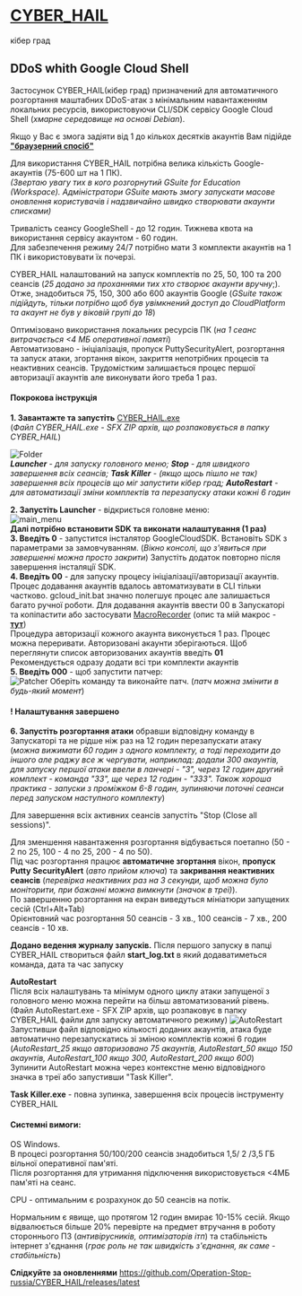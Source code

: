 # [CYBER_HAIL](https://sites.google.com/view/operationrussia/cyber_hail)
кібер град
## DDoS whith Google Cloud Shell
    
Застосунок CYBER_HAIL(кібер град) призначений для автоматичного розгортання маштабних DDoS-атак з мінімальним навантаженням локальних ресурсів, використовуючи CLI/SDK сервісу Google Cloud Shell (*хмарне середовище на основі Debian*).    
    
Якщо у Вас є змога задіяти від 1 до кількох десятків акаунтів Вам підійде **["браузерний спосіб"](https://github.com/Operation-Stop-russia/Gcloudshell_ddos/blob/main/README.md#ddos-whith-google-cloud-shell)**    

Для використання CYBER_HAIL потрібна велика кількість Google-акаунтів (75-600 шт на 1 ПК).    
*(Звертаю увагу тих в кого розгорнутий GSuite for Education (Workspace). Адміністратори GSuite мають змогу запускати масове оновлення користувачів і надзвичайно швидко створювати акаунти списками)*
    
Тривалiсть сеансу GoogleShell - до 12 годин. Тижнева квота на використання сервісу акаунтом - 60 годин.  
Для забезпечення режиму 24/7 потрiбно мати 3 комплекти акаунтiв на 1 ПК i використовувати їх почерзi. 
    
CYBER_HAIL налаштований на запуск комплектів по 25, 50, 100 та 200 сеансів (*25 додано за проханнями тих хто створює акаунти вручну*;). Отже, знадобиться 75, 150, 300 або 600 акаунтів Google (*GSuite також підійдуть, тільки потрібно щоб був увімкнений доступ до CloudPlatform та акаунт не був у віковій групі до 18*)

Оптимізовано використання локальних ресурсів ПК (*на 1 сеанс витрачається <4 МБ оперативної памяті*)    
Автоматизовано - ініціалізація, пропуск PuttySecurityAlert, розгортання та запуск атаки, згортання вікон, закриття непотрібних процесів та неактивних сеансів.
Трудомістким залишається процес першої авторизації акаунтів але виконувати його треба 1 раз.
    
#### Покрокова інструкція 
**1. Завантажте та запустіть** [CYBER_HAIL.exe](https://github.com/Operation-Stop-russia/CYBER_HAIL/releases/latest/download/CYBER_HAIL.exe)    
(*Файл CYBER_HAIL.exe  - SFX ZIP архів, що розпаковується в папку CYBER_HAIL*)   
  
![Folder](https://github.com/Operation-Stop-russia/CYBER_HAIL/blob/main/Sources%20(*.bat%20and%20*.exe%20in%20readable%20formats)/img/folder.png "CYBER_HAIL Folder")  
***Launcher** - для запуску головного меню; **Stop** - для швидкого завершення всіх сеансів; **Task Killer** - (якщо щось пішло не так) завершення всіх процесів що міг запустити кібер град; **AutoRestart**  - для автоматизації зміни комплектів та перезапуску атаки кожні 6 годин*    
    
**2. Запустіть Launcher** - відкриється головне меню:    
![main_menu](https://github.com/Operation-Stop-russia/CYBER_HAIL/blob/main/Sources%20(*.bat%20and%20*.exe%20in%20readable%20formats)/img/main_menu.jpg "CYBER_HAIL MainMenu")     
**Далі потрібно встановити SDK та виконати налаштування (1 раз)**    
**3. Введіть 0** - запустится інсталятор GoogleCloudSDK. Встановiть SDK з параметрами за замовчуванням. (*Вiкно консолi, що з'явиться при завершеннi можна просто закрити*) Запустiть додаток повторно пiсля завершення iнсталяцiї SDK.      
**4.  Введіть 00** - для запуску процесу ініціалізації/авторизації акаунтів.     
Процес додавання акаунтів вдалось автоматизувати в CLI тільки частково. gcloud_init.bat значно полегшує процес але залишається багато ручної роботи. Для додавання акаунтів ввести 00 в Запускаторі та копіпастити або застосувати [MacroRecorder](https://www.macrorecorder.com/MacroRecorder_Portable.zip) (опис та мій макрос - **[тут](https://github.com/Operation-Stop-russia/CYBER_HAIL/tree/main/Sources%20(*.bat%20and%20*.exe%20in%20readable%20formats)/authorization%20macro)**)     
Процедура авторизації кожного акаунта виконується 1 раз. Процес можна переривати. Авторизовані акаунти зберігаються. Щоб переглянути список авторизованих акаунтів введіть **01**     
Рекомендується одразу додати всi три комплекти акаунтiв     
**5. Введіть 000** - щоб запустити патчер:     
![Patcher](https://github.com/Operation-Stop-russia/CYBER_HAIL/blob/main/Sources%20(*.bat%20and%20*.exe%20in%20readable%20formats)/img/patcher.jpg)    
Оберіть команду та виконайте патч. (*патч можна змінити в будь-який момент*)        
    
#### ! Налаштування завершено
    
**6. Запустіть розгортання атаки** обравши відповідну команду в Запускаторі та не рідше ніж раз на 12 годин перезапускати атаку (*можна вижимати 60 годин з одного комплекту, а тоді переходити до іншого але раджу все ж чергувати, наприклад: додали 300 акаунтів, для запуску першої атаки ввели в ланчері - "3", через 12 годин другий комплект - команда "33", ще через 12 годин - "333". Також хороша практика - запуски з проміжком 6-8 годин, зупиняючи поточні сеанси перед запуском наступного комплекту*)
    
Для завершення всіх активних сеансів запустіть "Stop (Close all sessions)".
    
Для зменшення навантаження розгортання відбувається поетапно (50 - 2 по 25, 100 - 4 по 25, 200 - 4 по 50).    
Під час розгортання працює **автоматичне згортання** вікон, **пропуск  Putty SecurityAlert** (*авто прийом ключа*) та **закривання неактивних сеансів** (*перевірка неактивних раз на 3 секунди, щоб можна було моніторити, при бажанні можна вимкнути (значок в треї)*).    
По завершенню розгортання на екран виведуться мініатюри запущених сесій (Ctrl+Alt+Tab)     
Орієнтовний час розгортання 50 сеансів - 3 хв., 100 сеансів - 7 хв., 200 сеансів - 10 хв.    
  
**Додано ведення журналу запусків.** Після першого запуску в папці CYBER_HAIL створиться файл **start_log.txt** в який додаватиметься команда, дата та час запуску    
    
  
**AutoRestart**    
Після всіх налаштувань та мінімум одного циклу атаки запущеної з головного меню можна перейти на більш автоматизований рівень.    
(Файл AutoRestart.exe  - SFX ZIP архів, що розпаковує в папку CYBER_HAIL файли для запуску автоматичного режиму)
![AutoRestart](https://github.com/Operation-Stop-russia/CYBER_HAIL/blob/main/Sources%20(*.bat%20and%20*.exe%20in%20readable%20formats)/img/AutoRestart.png "AutoRestart CYBER_HAIL")    
Запустивши файл відповідно кількості доданих акаунтів, атака буде автоматично перезапускатись зі зміною комплектів кожні 6 годин (*AutoRestart_25  якщо авторизовано 75 акаунтів,  AutoRestart_50 якщо 150 акаунтів, AutoRestart_100 якщо 300,  AutoRestart_200 якщо 600*)    
Зупинити AutoRestart можна через контекстне меню відповідного значка в треї або запустивши "Task Killer".      
       
  
**Task Killer.exe** - повна зупинка, завершення всіх процесів інструменту CYBER_HAIL
    
    
#### Системні вимоги:      
OS Windows.    
В процесі розгортання 50/100/200 сеансів знадобиться 1,5/ 2 /3,5 ГБ вільної оперативної пам'яті.    
Після розгортання для утримання підключення використовується <4МБ  пам'яті на сеанс.    
    
CPU - оптимальним є розрахунок до 50 сеансів на потік.
    
Нормальним є явище, що протягом 12 годин вмирає 10-15% сесій. Якщо відвалюється більше 20% перевірте на предмет втручання в роботу стороннього ПЗ (*антивірусників, оптимізаторів ітп*) та стабільність інтернет з'єднання (*грає роль не так швидкість з'єднання, як саме - стабільність*)
    
**Слідкуйте за оновленнями** https://github.com/Operation-Stop-russia/CYBER_HAIL/releases/latest 
